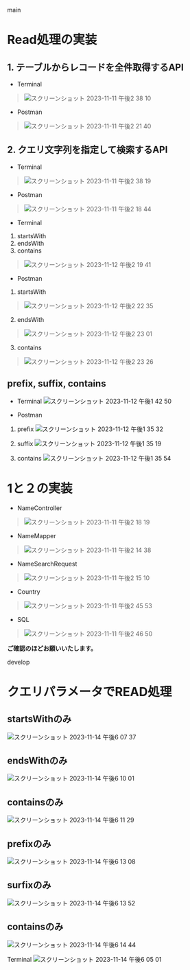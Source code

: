 main
# Read処理の実装
## 1. テーブルからレコードを全件取得するAPI
- Terminal
  
> ![スクリーンショット 2023-11-11 午後2 38 10](https://github.com/KIKI0911/Task_6/assets/148507850/c271fd3c-a264-48cf-a62d-6f5e197293b3)


- Postman
  
> ![スクリーンショット 2023-11-11 午後2 21 40](https://github.com/KIKI0911/Task_6/assets/148507850/139ed7fe-f4a8-4fdc-9d26-eb377a99fb20)


## 2. クエリ文字列を指定して検索するAPI
- Terminal
  
> ![スクリーンショット 2023-11-11 午後2 38 19](https://github.com/KIKI0911/Task_6/assets/148507850/3e77404b-f5e2-489f-80fd-01fb92321a77)

- Postman
  
> ![スクリーンショット 2023-11-11 午後2 18 44](https://github.com/KIKI0911/Task_6/assets/148507850/61ea7eb3-da1f-4a9b-97c8-03645766c232)

- Terminal
1. startsWith
2. endsWith
3. contains
> ![スクリーンショット 2023-11-12 午後2 19 41](https://github.com/KIKI0911/Task_6/assets/148507850/ea55e6df-f28a-4f69-8e32-081478d379bc)

- Postman
1. startsWith
> ![スクリーンショット 2023-11-12 午後2 22 35](https://github.com/KIKI0911/Task_6/assets/148507850/e42f6255-9406-4d77-b6e7-8b39cbc8aa2e)

2. endsWith
> ![スクリーンショット 2023-11-12 午後2 23 01](https://github.com/KIKI0911/Task_6/assets/148507850/6492eca6-34f8-4de6-b9b8-2ba25f989cc1)

3. contains
> ![スクリーンショット 2023-11-12 午後2 23 26](https://github.com/KIKI0911/Task_6/assets/148507850/2353fa75-81a5-4d5c-86fa-2055b2e24613)

## prefix, suffix, contains
- Terminal
![スクリーンショット 2023-11-12 午後1 42 50](https://github.com/KIKI0911/Task_6/assets/148507850/96294eca-8cdd-465a-9791-27ba60d841bb)


- Postman
1. prefix
![スクリーンショット 2023-11-12 午後1 35 32](https://github.com/KIKI0911/Task_6/assets/148507850/62510bd0-e412-4c7b-93eb-c67dc13a87a9)

2. suffix
![スクリーンショット 2023-11-12 午後1 35 19](https://github.com/KIKI0911/Task_6/assets/148507850/0dfb0ff3-54f6-47b6-aaab-1237eeda21bb)

3. contains
![スクリーンショット 2023-11-12 午後1 35 54](https://github.com/KIKI0911/Task_6/assets/148507850/1dc804f9-3399-4d1b-aa88-55b4319d1146)

# 1と２の実装
- NameController
  
> ![スクリーンショット 2023-11-11 午後2 18 19](https://github.com/KIKI0911/Task_6/assets/148507850/e47c75e7-c9cc-4cd9-9b36-7f11a5943f81)

- NameMapper
  
> ![スクリーンショット 2023-11-11 午後2 14 38](https://github.com/KIKI0911/Task_6/assets/148507850/64eff7d4-05eb-43b2-b7dd-2e6546833829)

- NameSearchRequest
  
> ![スクリーンショット 2023-11-11 午後2 15 10](https://github.com/KIKI0911/Task_6/assets/148507850/7a5ce511-c542-41ed-8a1a-fbb18a0219f7)

- Country
  
> ![スクリーンショット 2023-11-11 午後2 45 53](https://github.com/KIKI0911/Task_6/assets/148507850/0853e412-bc40-428e-bb27-a47189347798)

- SQL
  
> ![スクリーンショット 2023-11-11 午後2 46 50](https://github.com/KIKI0911/Task_6/assets/148507850/c251b0b8-4049-40eb-b0d7-b5934c1df116)

**ご確認のほどお願いいたします。**

develop
# クエリパラメータでREAD処理

## startsWithのみ
![スクリーンショット 2023-11-14 午後6 07 37](https://github.com/KIKI0911/Task_6/assets/148507850/0bd342d4-0f0d-490a-afc9-68ca8e6281ab)

## endsWithのみ
![スクリーンショット 2023-11-14 午後6 10 01](https://github.com/KIKI0911/Task_6/assets/148507850/485b9b10-31e0-44c0-bbb0-44e64c208527)

## containsのみ
![スクリーンショット 2023-11-14 午後6 11 29](https://github.com/KIKI0911/Task_6/assets/148507850/688cf06d-1a64-4995-a50d-13e0fc89c956)

## prefixのみ
![スクリーンショット 2023-11-14 午後6 13 08](https://github.com/KIKI0911/Task_6/assets/148507850/611348ca-6c49-45d5-81a2-32c93fe54c53)

## surfixのみ
![スクリーンショット 2023-11-14 午後6 13 52](https://github.com/KIKI0911/Task_6/assets/148507850/d8aa0ac9-e461-44d3-b0c6-b31ca1120e1a)

## containsのみ
![スクリーンショット 2023-11-14 午後6 14 44](https://github.com/KIKI0911/Task_6/assets/148507850/c52dbba5-e4db-4e04-83e7-9a16b1c75591)

Terminal
![スクリーンショット 2023-11-14 午後6 05 01](https://github.com/KIKI0911/Task_6/assets/148507850/ef1bd832-ab8c-40de-914a-f489dce43d37)
